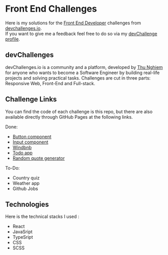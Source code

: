 # Front End Challenges

Here is my solutions for the [Front End Developer](https://devchallenges.io/paths/front-end-developer) challenges from [devchallenges.io](https://devchallenges.io/).  
If you want to give me a feedback feel free to do so via my [devChallenge profile](https://devchallenges.io/portfolio/yPerrot).


## devChallenges

devChallenges.io is a community and a platform, developed by [Thu Nghiem](https://twitter.com/thunghiemdinh) for anyone who wants to become a Software Engineer by building real-life projects and solving practical tasks. Challenges are cut in three parts: Responsive Web, Front-End and Full-stack. 

## Challenge Links

You can find the code of each challenge is this repo, but there are also available directly through GitHub Pages at the following links.

Done:
 - [Button component](https://profound-bavarois-a197bf.netlify.app/)
 - [Input component](https://yperrot-input-component.netlify.app/)
 - [Windbnb](https://yperrot-windbnb.netlify.app/)
 - [Todo app](https://yperrot-todo-app.netlify.app/)
 - [Random quote generator](https://yperrot-quote-generator.netlify.app/)

To-Do:
 - Country quiz
 - Weather app
 - Github Jobs

## Technologies 

Here is the technical stacks I used : 
 - React
 - JavaSript 
 - TypeSript 
 - CSS
 - SCSS
 